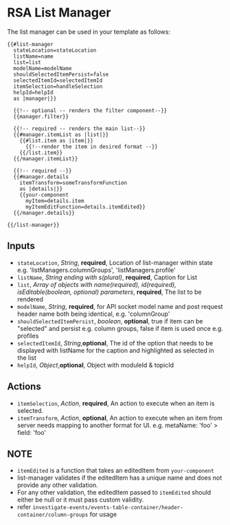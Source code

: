 # RSA List Manager

The list manager can be used in your template as follows:
```
{{#list-manager
  stateLocation=stateLocation
  listName=name
  list=list
  modelName=modelName
  shouldSelectedItemPersist=false
  selectedItemId=selectedItemId
  itemSelection=handleSelection
  helpId=helpId
  as |manager|}}

  {{!-- optional -- renders the filter component--}}
  {{manager.filter}}

  {{!-- required -- renders the main list--}}
  {{#manager.itemList as |list|}}
    {{#list.item as |item|}}
      {{!--render the item in desired format --}}
    {{/list.item}}
  {{/manager.itemList}}

  {{!-- required --}}
  {{#manager.details
    itemTransform=someTransformFunction
    as |details|}}
    {{your-component
      myItem=details.item
      myItemEditFunction=details.itemEdited}}
  {{/manager.details}}

{{/list-manager}}
```

## Inputs
* `stateLocation`, *String*, __required__, Location of list-manager within state e.g. 'listManagers.columnGroups', 'listManagers.profile'
* `listName`, *String ending with s(plural)*, __required__, Caption for List
* `list`, *Array of objects with name(required), id(required), isEditable(boolean, optional) parameters*, __required__, The list to be rendered
* `modelName`, *String*, __required__, for API socket model name and post request header name both being identical, e.g. 'columnGroup'
* `shouldSelectedItemPersist`, *boolean*, __optional__, true if item can be "selected" and persist e.g. column groups, false if item is used once e.g. profiles
* `selectedItemId`, *String*,__optional__, The id of the option that needs to be displayed with listName for the caption and highlighted as selected in the list
* `helpId`, *Object*,__optional__, Object with moduleId & topicId

## Actions
* `itemSelection`, *Action*, __required__,  An action to execute when an item is selected.
* `itemTransform`, *Action*, __optional__,  An action to execute when an item from server needs mapping to another format for UI. e.g. metaName: 'foo' > field: 'foo'

## NOTE
* `itemEdited` is a function that takes an editedItem from `your-component`
* list-manager validates if the editedItem has a unique name and does not provide any other validation.
* For any other validation, the editedItem passed to `itemEdited` should either be null or it must pass custom validity.
* refer `investigate-events/events-table-container/header-container/column-groups` for usage
